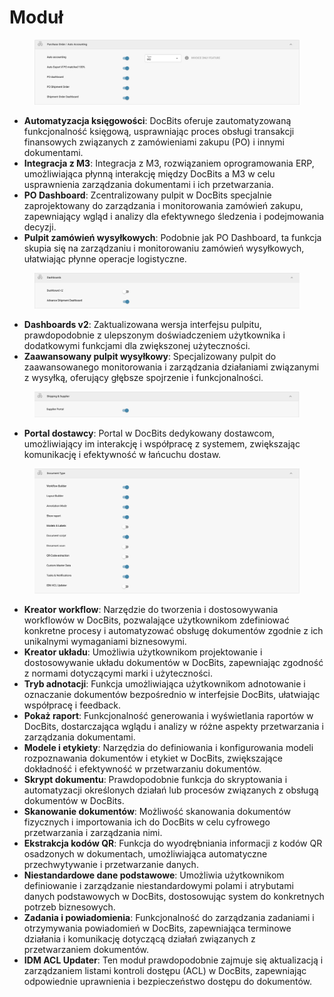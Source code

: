 # Moduł

<figure><img src="../../../../.gitbook/assets/Bildschirmfoto 2024-05-04 um 15.57.42.png" alt=""><figcaption></figcaption></figure>

* **Automatyzacja księgowości**: DocBits oferuje zautomatyzowaną funkcjonalność księgową, usprawniając proces obsługi transakcji finansowych związanych z zamówieniami zakupu (PO) i innymi dokumentami.
* **Integracja z M3**: Integracja z M3, rozwiązaniem oprogramowania ERP, umożliwiająca płynną interakcję między DocBits a M3 w celu usprawnienia zarządzania dokumentami i ich przetwarzania.
* **PO Dashboard**: Zcentralizowany pulpit w DocBits specjalnie zaprojektowany do zarządzania i monitorowania zamówień zakupu, zapewniający wgląd i analizy dla efektywnego śledzenia i podejmowania decyzji.
* **Pulpit zamówień wysyłkowych**: Podobnie jak PO Dashboard, ta funkcja skupia się na zarządzaniu i monitorowaniu zamówień wysyłkowych, ułatwiając płynne operacje logistyczne.

<figure><img src="../../../../.gitbook/assets/Bildschirmfoto 2024-05-04 um 15.57.52.png" alt=""><figcaption></figcaption></figure>

* **Dashboards v2**: Zaktualizowana wersja interfejsu pulpitu, prawdopodobnie z ulepszonym doświadczeniem użytkownika i dodatkowymi funkcjami dla zwiększonej użyteczności.
* **Zaawansowany pulpit wysyłkowy**: Specjalizowany pulpit do zaawansowanego monitorowania i zarządzania działaniami związanymi z wysyłką, oferujący głębsze spojrzenie i funkcjonalności.

<figure><img src="../../../../.gitbook/assets/Bildschirmfoto 2024-05-04 um 15.58.02.png" alt=""><figcaption></figcaption></figure>

* **Portal dostawcy**: Portal w DocBits dedykowany dostawcom, umożliwiający im interakcję i współpracę z systemem, zwiększając komunikację i efektywność w łańcuchu dostaw.

<figure><img src="../../../../.gitbook/assets/Bildschirmfoto 2024-05-04 um 15.58.17.png" alt=""><figcaption></figcaption></figure>

* **Kreator workflow**: Narzędzie do tworzenia i dostosowywania workflowów w DocBits, pozwalające użytkownikom zdefiniować konkretne procesy i automatyzować obsługę dokumentów zgodnie z ich unikalnymi wymaganiami biznesowymi.
* **Kreator układu**: Umożliwia użytkownikom projektowanie i dostosowywanie układu dokumentów w DocBits, zapewniając zgodność z normami dotyczącymi marki i użyteczności.
* **Tryb adnotacji**: Funkcja umożliwiająca użytkownikom adnotowanie i oznaczanie dokumentów bezpośrednio w interfejsie DocBits, ułatwiając współpracę i feedback.
* **Pokaż raport**: Funkcjonalność generowania i wyświetlania raportów w DocBits, dostarczająca wglądu i analizy w różne aspekty przetwarzania i zarządzania dokumentami.
* **Modele i etykiety**: Narzędzia do definiowania i konfigurowania modeli rozpoznawania dokumentów i etykiet w DocBits, zwiększające dokładność i efektywność w przetwarzaniu dokumentów.
* **Skrypt dokumentu**: Prawdopodobnie funkcja do skryptowania i automatyzacji określonych działań lub procesów związanych z obsługą dokumentów w DocBits.
* **Skanowanie dokumentów**: Możliwość skanowania dokumentów fizycznych i importowania ich do DocBits w celu cyfrowego przetwarzania i zarządzania nimi.
* **Ekstrakcja kodów QR**: Funkcja do wyodrębniania informacji z kodów QR osadzonych w dokumentach, umożliwiająca automatyczne przechwytywanie i przetwarzanie danych.
* **Niestandardowe dane podstawowe**: Umożliwia użytkownikom definiowanie i zarządzanie niestandardowymi polami i atrybutami danych podstawowych w DocBits, dostosowując system do konkretnych potrzeb biznesowych.
* **Zadania i powiadomienia**: Funkcjonalność do zarządzania zadaniami i otrzymywania powiadomień w DocBits, zapewniająca terminowe działania i komunikację dotyczącą działań związanych z przetwarzaniem dokumentów.
* **IDM ACL Updater**: Ten moduł prawdopodobnie zajmuje się aktualizacją i zarządzaniem listami kontroli dostępu (ACL) w DocBits, zapewniając odpowiednie uprawnienia i bezpieczeństwo dostępu do dokumentów.
